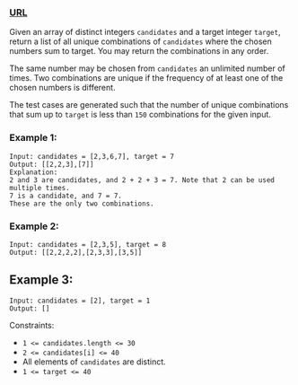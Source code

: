 ### [URL](https://leetcode.com/problems/combination-sum/description/)

Given an array of distinct integers `candidates` and a target integer `target`, return a list of all unique combinations of `candidates` where the chosen numbers sum to target. You may return the combinations in any order.

The same number may be chosen from `candidates` an unlimited number of times. Two combinations are unique if the
frequency
of at least one of the chosen numbers is different.

The test cases are generated such that the number of unique combinations that sum up to `target` is less than `150` combinations for the given input.

### Example 1:

    Input: candidates = [2,3,6,7], target = 7
    Output: [[2,2,3],[7]]
    Explanation:
    2 and 3 are candidates, and 2 + 2 + 3 = 7. Note that 2 can be used multiple times.
    7 is a candidate, and 7 = 7.
    These are the only two combinations.

### Example 2:

    Input: candidates = [2,3,5], target = 8
    Output: [[2,2,2,2],[2,3,3],[3,5]]

## Example 3:

    Input: candidates = [2], target = 1
    Output: []

Constraints:

- `1 <= candidates.length <= 30`
- `2 <= candidates[i] <= 40`
- All elements of `candidates` are distinct.
- `1 <= target <= 40`
